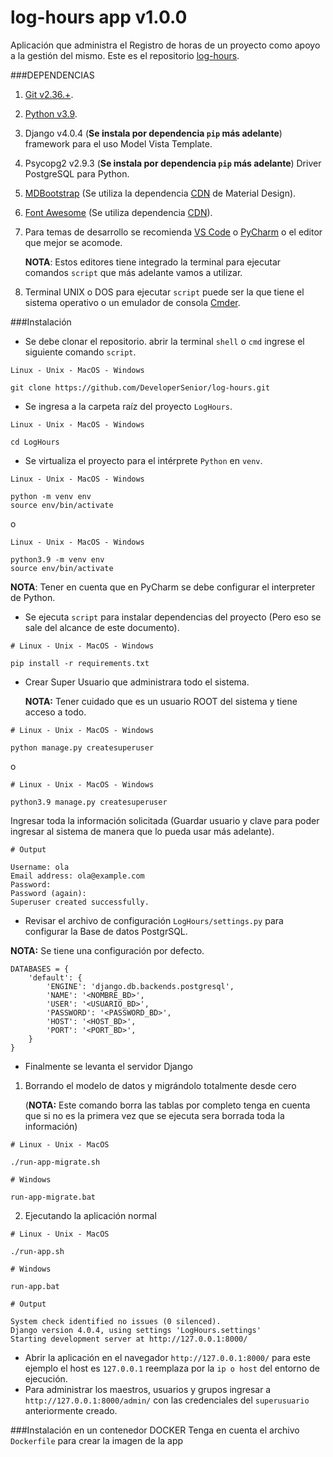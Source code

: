 # **log-hours app v1.0.0**
Aplicación que administra el Registro de horas
de un proyecto como apoyo a la gestión del mismo. Este es
el repositorio [log-hours](https://github.com/DeveloperSenior/log-hours.git).

###DEPENDENCIAS

1. [Git v2.36.+](https://git-scm.com/downloads).
2. [Python v3.9](https://www.python.org/downloads/).
3. Django v4.0.4 (**Se instala por dependencia `pip` más adelante**) framework para el uso Model Vista Template.
4. Psycopg2 v2.9.3 (**Se instala por dependencia `pip` más adelante**) Driver PostgreSQL para Python.
5. [MDBootstrap](https://mdbootstrap.com/docs/) (Se utiliza la dependencia [CDN](https://mdbootstrap.com/docs/b4/jquery/getting-started/cdn/) de Material Design).
6. [Font Awesome](https://fontawesome.com) (Se utiliza dependencia [CDN](https://use.fontawesome.com/releases/v6.1.1/css/all.css)).
7. Para temas de desarrollo se recomienda [VS Code](https://code.visualstudio.com/download)
   o [PyCharm](https://www.jetbrains.com/pycharm/download/) o el editor que mejor se acomode.
   
   **NOTA**: Estos editores tiene integrado la terminal para ejecutar comandos `script` que más adelante
   vamos a utilizar.
8. Terminal UNIX o DOS para ejecutar `script` puede ser la que tiene el sistema operativo o un emulador
   de consola [Cmder](https://cmder.net).

###Instalación

* Se debe clonar el repositorio. 
  abrir la terminal `shell` o `cmd` ingrese el siguiente
  comando `script`.
```
Linux - Unix - MacOS - Windows

git clone https://github.com/DeveloperSenior/log-hours.git
```
* Se ingresa a la carpeta raíz del proyecto `LogHours`.
```
Linux - Unix - MacOS - Windows

cd LogHours
```
* Se virtualiza el proyecto para el intérprete `Python` en `venv`.
```
Linux - Unix - MacOS - Windows

python -m venv env
source env/bin/activate
```
o
```
Linux - Unix - MacOS - Windows

python3.9 -m venv env
source env/bin/activate
```
**NOTA**: Tener en cuenta que en PyCharm se debe configurar el interpreter de Python.
* Se ejecuta `script` para instalar dependencias del proyecto (Pero eso se sale del alcance de este documento).
```
# Linux - Unix - MacOS - Windows

pip install -r requirements.txt
```
* Crear Super Usuario que administrara todo el sistema.
  
  **NOTA:** Tener cuidado que es un usuario ROOT del sistema y tiene acceso
   a todo.
```
# Linux - Unix - MacOS - Windows

python manage.py createsuperuser
```
o
```
# Linux - Unix - MacOS - Windows

python3.9 manage.py createsuperuser
```
Ingresar toda la información solicitada (Guardar usuario y clave para poder ingresar al sistema de manera que lo pueda usar más adelante).
```
# Output

Username: ola
Email address: ola@example.com
Password:
Password (again):
Superuser created successfully.
```
* Revisar el archivo de configuración `LogHours/settings.py` para configurar la Base de datos PostgrSQL.
 
 **NOTA:** Se tiene una configuración por defecto.
```
DATABASES = {
    'default': {
        'ENGINE': 'django.db.backends.postgresql',
        'NAME': '<NOMBRE_BD>',
        'USER': '<USUARIO_BD>',
        'PASSWORD': '<PASSWORD_BD>',
        'HOST': '<HOST_BD>',
        'PORT': '<PORT_BD>',
    }
}
```
* Finalmente se levanta el servidor Django
1. Borrando el modelo de datos y migrándolo totalmente desde cero 
   
    (**NOTA:** Este comando borra las tablas por completo tenga en cuenta que si no es la 
    primera vez que se ejecuta sera borrada toda la información)
```
# Linux - Unix - MacOS

./run-app-migrate.sh

# Windows

run-app-migrate.bat
```
2. Ejecutando la aplicación normal
```
# Linux - Unix - MacOS

./run-app.sh

# Windows

run-app.bat
```

```
# Output

System check identified no issues (0 silenced).
Django version 4.0.4, using settings 'LogHours.settings'
Starting development server at http://127.0.0.1:8000/
```
* Abrir la aplicación en el navegador `http://127.0.0.1:8000/` para este ejemplo 
  el host es `127.0.0.1` reemplaza por la `ip o host` del entorno de ejecución.
* Para administrar los maestros, usuarios y grupos ingresar a `http://127.0.0.1:8000/admin/` con las credenciales
 del `superusuario` anteriormente creado.

###Instalación en un contenedor DOCKER
Tenga en cuenta el archivo `Dockerfile` para crear la imagen de la app